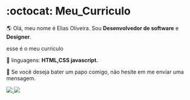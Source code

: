 
# :octocat: Meu_Curriculo



<!--<img src="pc.svg" min-width="300px" max-width="300px" width="300px" align="right">-->

<p align="left"> 
  🌎 Olá, meu nome é Elias Oliveira. Sou <strong>Desenvolvedor de software</strong> e <strong>Designer</strong>.
</p>

<p align="left">
  esse é o meu curriculo
</p>

<p align="left">
  💼 linguagens: <strong>HTML,CSS javascript.</strong>
</p>

<p align="left">
  💌 Se você deseja bater um papo comigo, não hesite em me enviar uma mensagem.
</p>

<p align="left">
  <a href="https://www.instagram.com/eliascpr123/" alt="Instagram">
    <img src="https://img.shields.io/badge/-Instagram-1C1C1C?style=for-the-badge&logo=Instagram&logoColor=00FFFF&link=https://www.instagram.com/iuricode"/>
  </a>
  
  <a href="https://www.linkedin.com/in/elias-oliveira-9aa4b51b1/" alt="Linkedin">
    <img src="https://img.shields.io/badge/-Linkedin-1C1C1C?style=for-the-badge&logo=Linkedin&logoColor=00FFFF&link=https://www.linkedin.com/in/iuricode"/>
  </a>
  
  
</p>
